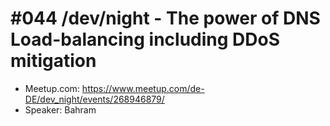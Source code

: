 # #044 /dev/night - The power of DNS Load-balancing including DDoS mitigation

* Meetup.com: https://www.meetup.com/de-DE/dev_night/events/268946879/
* Speaker: Bahram
